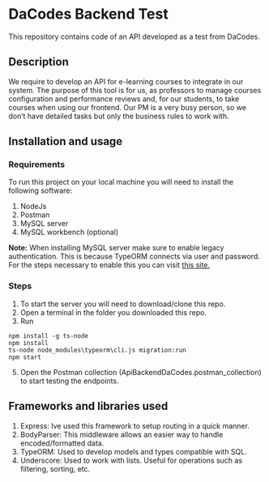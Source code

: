 # DaCodes Backend Test

This repository contains code of an API developed as a test from DaCodes.

## Description

We require to develop an API for e-learning courses to integrate in our system. The purpose of this tool is for us, as professors to manage courses configuration and performance reviews and, for our students, to take courses when using our frontend. Our PM is a very busy person, so we don’t have detailed tasks but only the business rules to work with.

## Installation and usage
### Requirements
To run this project on your local machine you will need to install the following software:
1. NodeJs 
2. Postman
3. MySQL server
4. MySQL workbench (optional)

**Note:** When installing MySQL server make sure to enable legacy authentication. This is because TypeORM connects via user and password. For the steps necessary to enable this you can visit [this site.](https://stackoverflow.com/questions/49931541/mysql-changing-authentication-type-from-standard-to-caching-sha2-password)

### Steps
1. To start the server you will need to download/clone this repo.
2. Open a terminal in the folder you downloaded this repo.
3. Run
```
npm install -g ts-node
npm install
ts-node node_modules\typeorm\cli.js migration:run
npm start
```
5. Open the Postman collection (ApiBackendDaCodes.postman_collection) to start testing the endpoints.

## Frameworks and libraries used
1. Express: Ive used this framework to setup routing in a quick manner.
2. BodyParser: This middleware allows an easier way to handle encoded/formatted data.
3. TypeORM: Used to develop models and types compatible with SQL.
4. Underscore: Used to work with lists. Useful for operations such as filtering, sorting, etc.